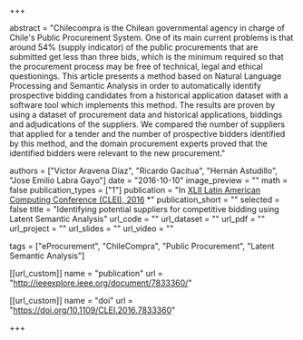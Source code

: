 +++

abstract = "Chilecompra is the Chilean governmental agency in charge of Chile's Public Procurement System. One of its main current problems is that around 54% (supply indicator) of the public procurements that are submitted get less than three bids, which is the minimum required so that the procurement process may be free of technical, legal and ethical questionings. This article presents a method based on Natural Language Processing and Semantic Analysis in order to automatically identify prospective bidding candidates from a historical application dataset with a software tool which implements this method. The results are proven by using a dataset of procurement data and historical applications, biddings and adjudications of the suppliers. We compared the number of suppliers that applied for a tender and the number of prospective bidders identified by this method, and the domain procurement experts proved that the identified bidders were relevant to the new procurement."

authors = ["Victor Aravena Díaz", "Ricardo Gacitua", "Hernán Astudillo", "Jose Emilio Labra Gayo"]
date = "2016-10-10"
image_preview = ""
math = false
publication_types = ["1"]
publication = "In [XLII Latin American Computing Conference (CLEI), 2016](http://www.clei2016.cl/) *"
publication_short = ""
selected = false
title = "Identifying potential suppliers for competitive bidding using Latent Semantic Analysis"
url_code = ""
url_dataset = ""
url_pdf = ""
url_project = ""
url_slides = ""
url_video = ""

tags = ["eProcurement", "ChileCompra", "Public Procurement", "Latent Semantic Analysis"]

[[url_custom]]
name = "publication"
url = "http://ieeexplore.ieee.org/document/7833360/"

[[url_custom]]
name = "doi"
url = "https://doi.org/10.1109/CLEI.2016.7833360"

+++



